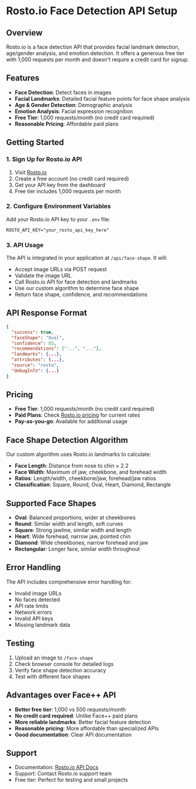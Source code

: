 # Rosto.io Face Detection API Setup

## Overview
Rosto.io is a face detection API that provides facial landmark detection, age/gender analysis, and emotion detection. It offers a generous free tier with 1,000 requests per month and doesn't require a credit card for signup.

## Features
- **Face Detection**: Detect faces in images
- **Facial Landmarks**: Detailed facial feature points for face shape analysis
- **Age & Gender Detection**: Demographic analysis
- **Emotion Analysis**: Facial expression recognition
- **Free Tier**: 1,000 requests/month (no credit card required)
- **Reasonable Pricing**: Affordable paid plans

## Getting Started

### 1. Sign Up for Rosto.io API
1. Visit [Rosto.io](https://www.rosto.io/)
2. Create a free account (no credit card required)
3. Get your API key from the dashboard
4. Free tier includes 1,000 requests per month

### 2. Configure Environment Variables
Add your Rosto.io API key to your `.env` file:

```env
ROSTO_API_KEY="your_rosto_api_key_here"
```

### 3. API Usage
The API is integrated in your application at `/api/face-shape`. It will:
- Accept image URLs via POST request
- Validate the image URL
- Call Rosto.io API for face detection and landmarks
- Use our custom algorithm to determine face shape
- Return face shape, confidence, and recommendations

## API Response Format
```json
{
  "success": true,
  "faceShape": "Oval",
  "confidence": 85,
  "recommendations": ["...", "..."],
  "landmarks": {...},
  "attributes": {...},
  "source": "rosto",
  "debugInfo": {...}
}
```

## Pricing
- **Free Tier**: 1,000 requests/month (no credit card required)
- **Paid Plans**: Check [Rosto.io pricing](https://www.rosto.io/pricing) for current rates
- **Pay-as-you-go**: Available for additional usage

## Face Shape Detection Algorithm
Our custom algorithm uses Rosto.io landmarks to calculate:
- **Face Length**: Distance from nose to chin × 2.2
- **Face Width**: Maximum of jaw, cheekbone, and forehead width
- **Ratios**: Length/width, cheekbone/jaw, forehead/jaw ratios
- **Classification**: Square, Round, Oval, Heart, Diamond, Rectangle

## Supported Face Shapes
- **Oval**: Balanced proportions, wider at cheekbones
- **Round**: Similar width and length, soft curves
- **Square**: Strong jawline, similar width and length
- **Heart**: Wide forehead, narrow jaw, pointed chin
- **Diamond**: Wide cheekbones, narrow forehead and jaw
- **Rectangular**: Longer face, similar width throughout

## Error Handling
The API includes comprehensive error handling for:
- Invalid image URLs
- No faces detected
- API rate limits
- Network errors
- Invalid API keys
- Missing landmark data

## Testing
1. Upload an image to `/face-shape`
2. Check browser console for detailed logs
3. Verify face shape detection accuracy
4. Test with different face shapes

## Advantages over Face++ API
- **Better free tier**: 1,000 vs 500 requests/month
- **No credit card required**: Unlike Face++ paid plans
- **More reliable landmarks**: Better facial feature detection
- **Reasonable pricing**: More affordable than specialized APIs
- **Good documentation**: Clear API documentation

## Support
- Documentation: [Rosto.io API Docs](https://www.rosto.io/docs)
- Support: Contact Rosto.io support team
- Free tier: Perfect for testing and small projects
